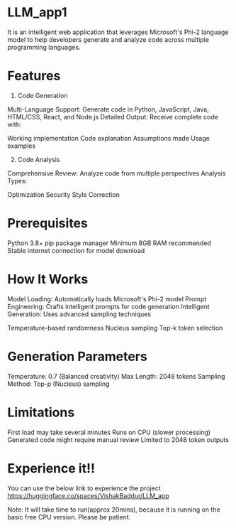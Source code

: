 # LLM_app1
It is an intelligent web application that leverages Microsoft's Phi-2 language model to help developers generate and analyze code across multiple programming languages. 

# Features
1. Code Generation

Multi-Language Support: Generate code in Python, JavaScript, Java, HTML/CSS, React, and Node.js
Detailed Output: Receive complete code with:

Working implementation
Code explanation
Assumptions made
Usage examples

2. Code Analysis

Comprehensive Review: Analyze code from multiple perspectives
Analysis Types:

Optimization
Security
Style
Correction

# Prerequisites

Python 3.8+
pip package manager
Minimum 8GB RAM recommended
Stable internet connection for model download

# How It Works

Model Loading: Automatically loads Microsoft's Phi-2 model
Prompt Engineering: Crafts intelligent prompts for code generation
Intelligent Generation: Uses advanced sampling techniques

Temperature-based randomness
Nucleus sampling
Top-k token selection

# Generation Parameters

Temperature: 0.7 (Balanced creativity)
Max Length: 2048 tokens
Sampling Method: Top-p (Nucleus) sampling

# Limitations

First load may take several minutes
Runs on CPU (slower processing)
Generated code might require manual review
Limited to 2048 token outputs

# Experience it!!

You can use the below link to experience the project
https://huggingface.co/spaces/VishakBaddur/LLM_app

Note: It will take time to run(approx 20mins), because it is running on the basic free CPU version.
Please be patient.
